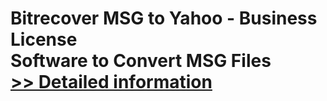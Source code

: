 # Bitrecover MSG to Yahoo - Business License<br />Software to Convert MSG Files<br />[>> Detailed information](https://secure.shareit.com/shareit/product.html?productid=300977003&affiliateid=200057808)